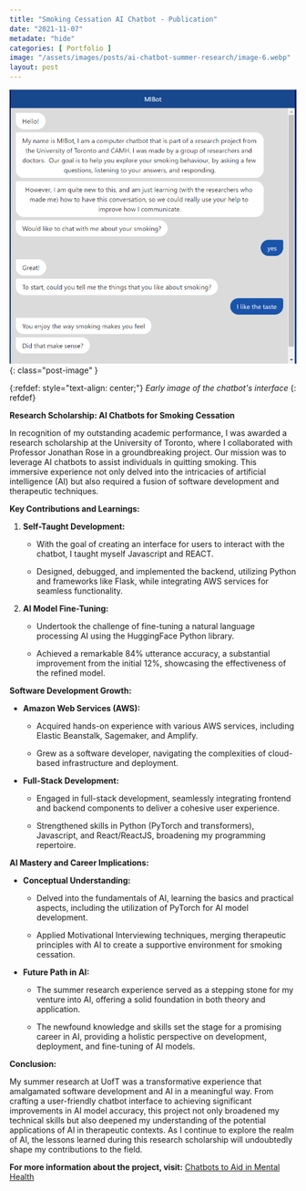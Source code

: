 ```yaml
---
title: "Smoking Cessation AI Chatbot - Publication"
date: "2021-11-07"
metadate: "hide"
categories: [ Portfolio ]
image: "/assets/images/posts/ai-chatbot-summer-research/image-6.webp"
layout: post
---
```



![](/assets/images/posts/ai-chatbot-summer-research/image-6.webp){: class="post-image" }

{:refdef: style="text-align: center;"}
*Early image of the chatbot's interface*
{: refdef}

**Research Scholarship: AI Chatbots for Smoking Cessation**

In recognition of my outstanding academic performance, I was awarded a research scholarship at the University of Toronto, where I collaborated with Professor Jonathan Rose in a groundbreaking project. Our mission was to leverage AI chatbots to assist individuals in quitting smoking. This immersive experience not only delved into the intricacies of artificial intelligence (AI) but also required a fusion of software development and therapeutic techniques.

**Key Contributions and Learnings:**

1. **Self-Taught Development:**
    - With the goal of creating an interface for users to interact with the chatbot, I taught myself Javascript and REACT.
    
    - Designed, debugged, and implemented the backend, utilizing Python and frameworks like Flask, while integrating AWS services for seamless functionality.

3. **AI Model Fine-Tuning:**
    - Undertook the challenge of fine-tuning a natural language processing AI using the HuggingFace Python library.
    
    - Achieved a remarkable 84% utterance accuracy, a substantial improvement from the initial 12%, showcasing the effectiveness of the refined model.

**Software Development Growth:**

- **Amazon Web Services (AWS):**
    - Acquired hands-on experience with various AWS services, including Elastic Beanstalk, Sagemaker, and Amplify.
    
    - Grew as a software developer, navigating the complexities of cloud-based infrastructure and deployment.

- **Full-Stack Development:**
    - Engaged in full-stack development, seamlessly integrating frontend and backend components to deliver a cohesive user experience.
    
    - Strengthened skills in Python (PyTorch and transformers), Javascript, and React/ReactJS, broadening my programming repertoire.

**AI Mastery and Career Implications:**

- **Conceptual Understanding:**
    - Delved into the fundamentals of AI, learning the basics and practical aspects, including the utilization of PyTorch for AI model development.
    
    - Applied Motivational Interviewing techniques, merging therapeutic principles with AI to create a supportive environment for smoking cessation.

- **Future Path in AI:**
    - The summer research experience served as a stepping stone for my venture into AI, offering a solid foundation in both theory and application.
    
    - The newfound knowledge and skills set the stage for a promising career in AI, providing a holistic perspective on development, deployment, and fine-tuning of AI models.

**Conclusion:**

My summer research at UofT was a transformative experience that amalgamated software development and AI in a meaningful way. From crafting a user-friendly chatbot interface to achieving significant improvements in AI model accuracy, this project not only broadened my technical skills but also deepened my understanding of the potential applications of AI in therapeutic contexts. As I continue to explore the realm of AI, the lessons learned during this research scholarship will undoubtedly shape my contributions to the field.

**For more information about the project, visit:** [Chatbots to Aid in Mental Health](https://www.eecg.utoronto.ca/~jayar/chatbot-for-smoking-cessation.html)

